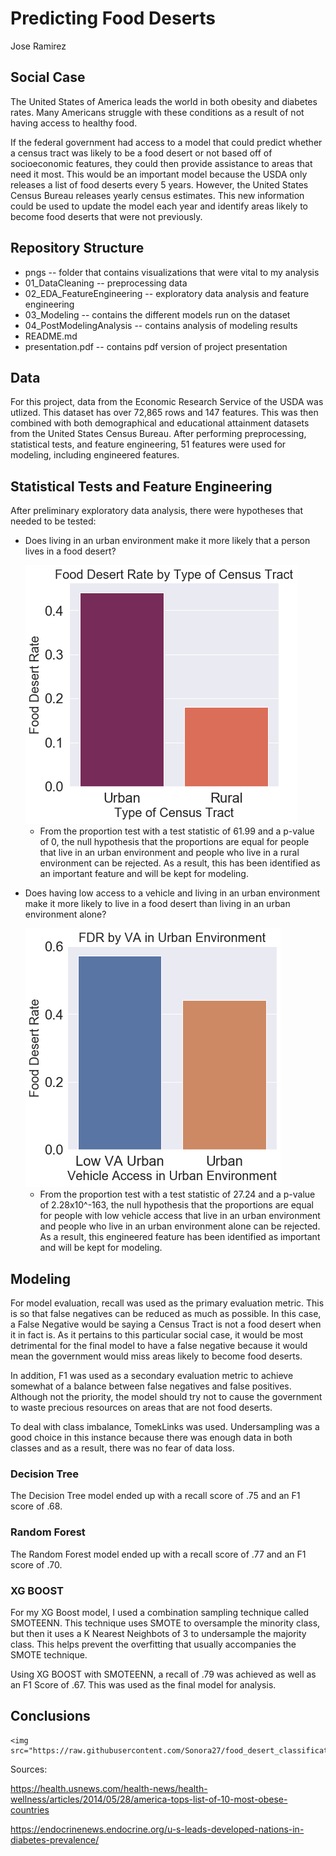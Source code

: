 # Predicting Food Deserts

Jose Ramirez

## Social Case

The United States of America leads the world in both obesity and diabetes rates. Many Americans struggle with these conditions as a result of not having access to healthy food.

If the federal government had access to a model that could predict whether a census tract was likely to be a food desert or not based off of socioeconomic features, they could then provide assistance to areas that need it most.
This would be an important model because the USDA only releases a list of food deserts every 5 years. However, the United States Census Bureau releases yearly census estimates. This new information could be used to update the model each year and identify areas likely to become food deserts that were not previously.

## Repository Structure
* pngs -- folder that contains visualizations that were vital to my analysis
* 01_DataCleaning -- preprocessing data
* 02_EDA_FeatureEngineering -- exploratory data analysis and feature engineering
* 03_Modeling -- contains the different models run on the dataset
* 04_PostModelingAnalysis -- contains analysis of modeling results
* README.md
* presentation.pdf -- contains pdf version of project presentation

## Data

For this project, data from the Economic Research Service of the USDA was utlized. This dataset has over 72,865 rows and 147 features. This was then combined with both demographical and educational attainment datasets from the United States Census Bureau. After performing preprocessing, statistical tests, and feature engineering, 51 features were used for modeling, including engineered features.

## Statistical Tests and Feature Engineering

After preliminary exploratory data analysis, there were hypotheses that needed to be tested:

* Does living in an urban environment make it more likely that a person lives in a food desert?

	<img src="https://raw.githubusercontent.com/Sonora27/food_desert_classification/master/pngs/Type%20of%20Census%20Tract.png">

	* From the proportion test with a test statistic of 61.99 and a p-value of 0, the null hypothesis that the proportions are equal for people that live in an urban environment and people who live in a rural environment can be rejected. As a result, this has been identified as an important feature and will be kept for modeling.

* Does having low access to a vehicle and living in an urban environment make it more likely to live in a food desert than living in an urban environment alone?

	<img src="https://raw.githubusercontent.com/Sonora27/food_desert_classification/master/pngs/FDR%20by%20VA%20in%20Urban%20Environment.png">

	* From the proportion test with a test statistic of 27.24 and a p-value of 2.28x10^-163, the null hypothesis that the proportions are equal for people with low vehicle access that live in an urban environment and people who live in an urban environment alone can be rejected. As a result, this engineered feature has been identified as important and will be kept for modeling.


## Modeling

For model evaluation, recall was used as the primary evaluation metric. This is so that false negatives can be reduced as much as possible. In this case, a False Negative would be saying a Census Tract is not a food desert when it in fact is. As it pertains to this particular social case, it would be most detrimental for the final model to have a false negative because it would mean the government would miss areas likely to become food deserts.

In addition, F1 was used as a secondary evaluation metric to achieve somewhat of a balance between false negatives and false positives. Although not the priority, the model should try not to cause the government to waste precious resources on areas that are not food deserts.

To deal with class imbalance, TomekLinks was used. Undersampling was a good choice in this instance because there was enough data in both classes and as a result, there was no fear of data loss.

### Decision Tree

The Decision Tree model ended up with a recall score of .75 and an F1 score of .68.

### Random Forest

The Random Forest model ended up with a recall score of .77 and an F1 score of .70.

### XG BOOST

For my XG Boost model, I used a combination sampling technique called SMOTEENN. This technique uses SMOTE to oversample the minority class, but then it uses a K Nearest Neighbots of 3 to undersample the majority class. This helps prevent the overfitting that usually accompanies the SMOTE technique.

Using XG BOOST with SMOTEENN, a recall of .79 was achieved as well as an F1 Score of .67. This was used as the final model for analysis.

## Conclusions

	<img src="https://raw.githubusercontent.com/Sonora27/food_desert_classification/master/pngs/FDR%20by%20VA%20in%20Urban%20Environment.png">




Sources: 

https://health.usnews.com/health-news/health-wellness/articles/2014/05/28/america-tops-list-of-10-most-obese-countries

https://endocrinenews.endocrine.org/u-s-leads-developed-nations-in-diabetes-prevalence/